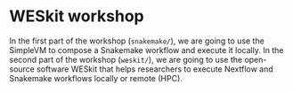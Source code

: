 # WESkit workshop
In the first part of the workshop (`snakemake/`), we are going to use the SimpleVM to compose a Snakemake workflow and execute it locally.
In the second part of the workshop (`weskit/`), we are going to use the open-source software WESkit that helps researchers 
to execute Nextflow and Snakemake workflows locally or remote (HPC).
